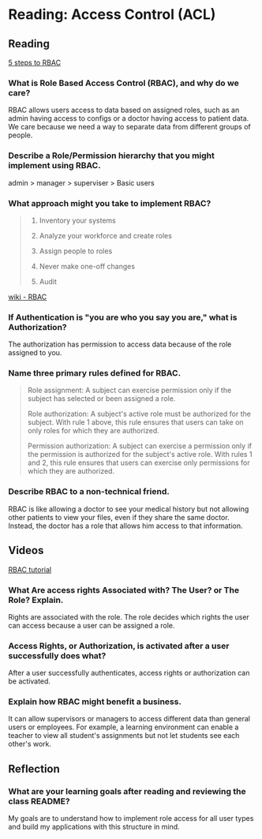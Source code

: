 # Reading: Access Control (ACL)  
## Reading  
[5 steps to RBAC](https://www.csoonline.com/article/3060780/5-steps-to-simple-role-based-access-control.html)  
  
### What is Role Based Access Control (RBAC), and why do we care?  
  
  RBAC allows users access to data based on assigned roles, such as an admin having access to configs or a doctor having access to patient data. 
  We care because we need a way to separate data from different groups of people. 
  
### Describe a Role/Permission hierarchy that you might implement using RBAC.  
  
  admin > manager > superviser > Basic users 
  
### What approach might you take to implement RBAC?  
>1. Inventory your systems  
>  
>2. Analyze your workforce and create roles  
>
>3. Assign people to roles  
>
>4. Never make one-off changes  
>
>5. Audit  
>
  
  
[wiki - RBAC](https://en.wikipedia.org/wiki/Role-based_access_control)  
  
### If Authentication is "you are who you say you are," what is Authorization?  
  
  The authorization has permission to access data because of the role assigned to you. 
  
### Name three primary rules defined for RBAC.  
  
>Role assignment: A subject can exercise permission only if the subject has selected or been assigned a role.   
>
>Role authorization: A subject's active role must be authorized for the subject. With rule 1 above, this rule ensures that users can take on only roles for which they are authorized.  
>
>Permission authorization: A subject can exercise a permission only if the permission is authorized for the subject's active role. With rules 1 and 2, this rule ensures that users can exercise only permissions for which they are authorized.  
>
  
### Describe RBAC to a non-technical friend.  
  
  RBAC is like allowing a doctor to see your medical history but not allowing other patients to view your files, even if they share the same doctor. Instead, the doctor has a role that allows him access to that information. 
  
  
## Videos  
  
[RBAC tutorial](https://www.youtube.com/watch?v=C4NP8Eon3cA&ab_channel=Udacity)  
  
### What Are access rights Associated with? The User? or The Role? Explain.  
  
  Rights are associated with the role. The role decides which rights the user can access because a user can be assigned a role. 
  
  
### Access Rights, or Authorization, is activated after a user successfully does what?  
  
  After a user successfully authenticates, access rights or authorization can be activated. 
  
### Explain how RBAC might benefit a business.  
  
  It can allow supervisors or managers to access different data than general users or employees. For example, a learning environment can enable a teacher to view all student's assignments but not let students see each other's work. 
  
## Reflection  
  
### What are your learning goals after reading and reviewing the class README?  
  My goals are to understand how to implement role access for all user types and build my applications with this structure in mind. 
  
  
  
